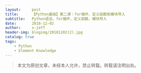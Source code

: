 ```yaml
---
layout:     post
title:      【Python基础】第二课：for循环、定义函数和模块导入
subtitle:   Python语法，for循环，定义函数，模块导入
date:       2018-12-02
author:     x-jeff
header-img: blogimg/20181202(2).jpg
catalog: true
tags:
    - Python
    - Element Knowledge
---
```

>本文为原创文章，未经本人允许，禁止转载。转载请注明出处。